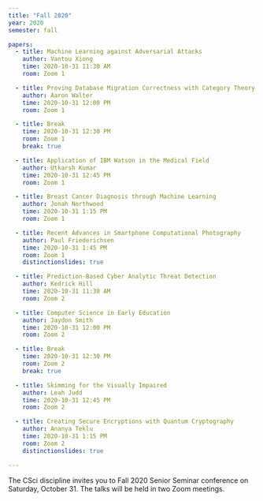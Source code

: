 ```yaml
---
title: "Fall 2020"
year: 2020
semester: fall

papers:
  - title: Machine Learning against Adversarial Attacks
    author: Vantou Xiong
    time: 2020-10-31 11:30 AM
    room: Zoom 1

  - title: Proving Database Migration Correctness with Category Theory
    author: Aaron Walter
    time: 2020-10-31 12:00 PM
    room: Zoom 1

  - title: Break
    time: 2020-10-31 12:30 PM
    room: Zoom 1
    break: true

  - title: Application of IBM Watson in the Medical Field
    author: Utkarsh Kumar
    time: 2020-10-31 12:45 PM
    room: Zoom 1

  - title: Breast Cancer Diagnosis through Machine Learning 
    author: Jonah Northwood
    time: 2020-10-31 1:15 PM
    room: Zoom 1

  - title: Recent Advances in Smartphone Computational Photography 
    author: Paul Friederichsen
    time: 2020-10-31 1:45 PM
    room: Zoom 1
    distinctionslides: true

  - title: Prediction-Based Cyber Analytic Threat Detection
    author: Kedrick Hill
    time: 2020-10-31 11:30 AM
    room: Zoom 2

  - title: Computer Science in Early Education
    author: Jaydon Smith
    time: 2020-10-31 12:00 PM
    room: Zoom 2

  - title: Break
    time: 2020-10-31 12:30 PM
    room: Zoom 2
    break: true

  - title: Skimming for the Visually Impaired
    author: Leah Judd
    time: 2020-10-31 12:45 PM
    room: Zoom 2

  - title: Creating Secure Encryptions with Quantum Cryptography 
    author: Ananya Teklu
    time: 2020-10-31 1:15 PM
    room: Zoom 2
    distinctionslides: true

---
```


The CSci discipline invites you to Fall 2020 Senior Seminar conference on
Saturday, October 31.
The talks will be held in two Zoom meetings.


